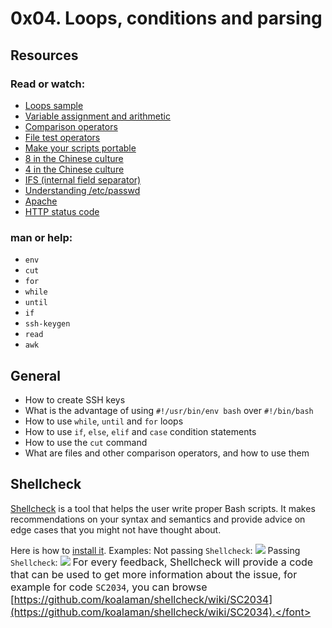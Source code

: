 # 0x04. Loops, conditions and parsing
## Resources
### Read or watch:
* [Loops sample](https://www.tldp.org/LDP/Bash-Beginners-Guide/html/sect_09_01.html)
* [Variable assignment and arithmetic](https://tldp.org/LDP/abs/html/ops.html)
* [Comparison operators](https://tldp.org/LDP/abs/html/comparison-ops.html)
* [File test operators](https://tldp.org/LDP/abs/html/fto.html)
* [Make your scripts portable](https://cyberciti.biz/tips/finding-bash-perl-python-portably-using-env.html)
* [8 in the Chinese culture](https://www.freakonomics.com/)
* [4 in the Chinese culture](https://en.m.wikipedia.org/wiki/Chinese_numerology#Four)
* [IFS (internal field separator)](https://tldp.org/LDP/abs/html/internalvariables.html)
* [Understanding /etc/passwd](https://www.cyberciti.biz/faq/understanding-etcpasswd-file-format/)
* [Apache](https://en.m.wikipedia.org/wiki/Apache_HTTP_Server)
* [HTTP status code](https://en.m.wikipedia.org/wiki/List_of_HTTP_status_codes)
### man or help:
* `env`
* `cut`
* `for`
* `while`
* `until`
* `if`
* `ssh-keygen`
* `read`
* `awk`
## General
* How to create SSH keys
* What is the advantage of using `#!/usr/bin/env bash` over `#!/bin/bash`
* How to use `while`, `until` and `for` loops
* How to use `if`, `else`, `elif` and `case` condition statements
* How to use the `cut` command
* What are files and other comparison operators, and how to use them
## Shellcheck
[Shellcheck](https://github.com/koalaman/shellcheck) is a tool that helps the user write proper Bash scripts. It makes recommendations on your syntax and semantics and provide advice on edge cases that you might not have thought about.

Here is how to [install it](https://github.com/koalaman/shellcheck#installing).
Examples:
Not passing `Shellcheck`:
![](https://s3.amazonaws.com/intranet-projects-files/holbertonschool-sysadmin_devops/251/Vxotqyj.png)
Passing `Shellcheck`:
![](https://s3.amazonaws.com/intranet-projects-files/holbertonschool-sysadmin_devops/251/ubHWxDU.png)
<font size="3"> For every feedback, Shellcheck will provide a code that can be used to get more information about the issue, for example for code `SC2034`, you can browse [https://github.com/koalaman/shellcheck/wiki/SC2034](https://github.com/koalaman/shellcheck/wiki/SC2034).</font>
